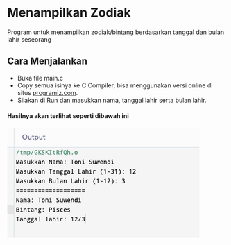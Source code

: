 # Menampilkan Zodiak
Program untuk menampilkan zodiak/bintang berdasarkan tanggal dan bulan lahir seseorang

## Cara Menjalankan
* Buka file main.c
* Copy semua isinya ke C Compiler, bisa menggunakan versi online di situs [programiz.com](https://www.programiz.com/c-programming/online-compiler/).
* Silakan di Run dan masukkan nama, tanggal lahir serta bulan lahir.

#### Hasilnya akan terlihat seperti dibawah ini

![output program](https://github.com/tonisuwendi/c-program/blob/main/display-zodiac-sign/output.png?raw=true)
